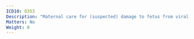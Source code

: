```yaml
---
ICD10: O353
Description: "Maternal care for (suspected) damage to fetus from viral disease in mother"
Matters: No
Weight: 0
---
```


